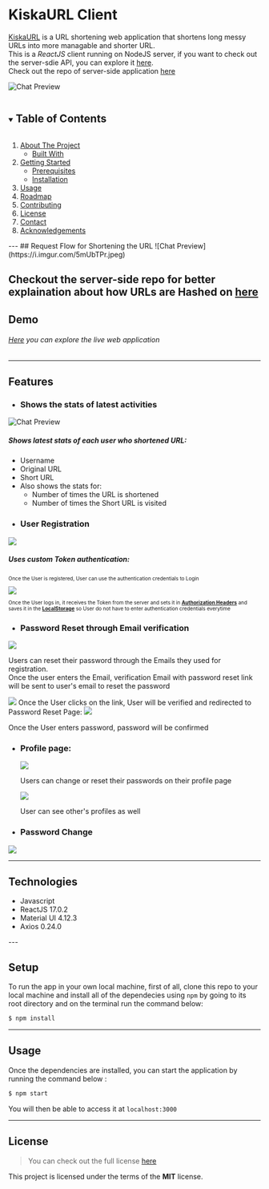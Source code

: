 KiskaURL Client
============
<!-- [![GitHub Stars](https://img.shields.io/github/stars/IgorAntun/node-chat.svg)](https://github.com/IgorAntun/node-chat/stargazers) [![GitHub Issues](https://img.shields.io/github/issues/IgorAntun/node-chat.svg)](https://github.com/IgorAntun/node-chat/issues) [![Current Version](https://img.shields.io/badge/version-1.0.7-green.svg)](https://github.com/IgorAntun/node-chat) [![Live Demo](https://img.shields.io/badge/demo-online-green.svg)](https://igorantun.com/chat) [![Gitter](https://badges.gitter.im/Join%20Chat.svg)](https://gitter.im/IgorAntun/node-chat?utm_source=badge&utm_medium=badge&utm_campaign=pr-badge) -->

<a href="http://kiska-url.herokuapp.com/" target="_blank">KiskaURL</a> is a URL shortening web application that shortens long messy URLs into more managable and shorter URL. <br/>
This is a <i>ReactJS</i> client running on NodeJS server, if you want to check out the server-sdie API, you can explore it <a href="https://kiska.herokuapp.com/" target="_blank">here</a>. <br/>
Check out the repo of server-side application <a href="https://github.com/javokhirbek1999/kiska-url-server-side" target="_blank">here</a> 


![Chat Preview](https://i.imgur.com/k1so4ss.png)

<details open="open">
  <summary><h2 style="display: inline-block">Table of Contents</h2></summary>
  <ol>
    <li>
      <a href="#kiskaurl-client">About The Project</a>
      <ul>
        <li><a href="#technologies">Built With</a></li>
      </ul>
    </li>
    <li>
      <a href="#getting-started">Getting Started</a>
      <ul>
        <li><a href="#prerequisites">Prerequisites</a></li>
        <li><a href="#installation">Installation</a></li>
      </ul>
    </li>
    <li><a href="#usage">Usage</a></li>
    <li><a href="#roadmap">Roadmap</a></li>
    <li><a href="#contributing">Contributing</a></li>
    <li><a href="#license">License</a></li>
    <li><a href="#contact">Contact</a></li>
    <li><a href="#acknowledgements">Acknowledgements</a></li>
  </ol>
</details>
---
## Request Flow for Shortening the URL
![Chat Preview](https://i.imgur.com/5mUbTPr.jpeg)

Checkout the server-side repo for better explaination about how URLs are Hashed on <a href="https://github.com/javokhirbek1999/kiska-url-server-side#request-flow-for-shortening-the-url" target="_blank">here</a>
---
## Demo

<h6><a href="https://kiska-url.herokuapp.com/" target="_blank">Here</a> you can explore the live web application</h6>

---

## Features
- <h3>Shows the stats of latest activities</h3>
![Chat Preview](https://i.imgur.com/8b39bU0.png)
<h5>Shows latest stats of each user who shortened URL:</h5>
<ul>
  <li>Username</li>
  <li>Original URL</li>
  <li>Short URL</li>
  <li>Also shows the stats for:
    <ul>
    <li>Number of times the URL is shortened</li>
    <li>Number of times the Short URL is visited</li>
    </ul></li>
</ul>

- <h3>User Registration</h3>
<img src="https://i.imgur.com/25M634O.png" />
<h5>Uses custom Token authentication:</h5>
<p style="font-size: 10px">Once the User is registered, User can use the authentication credentials to Login</p>
<img src="https://i.imgur.com/ias0d1l.png"/>
<p style="font-size: 10px">Once the User logs in, it receives the Token from the server and sets it in <strong><a href="https://developer.mozilla.org/en-US/docs/Web/HTTP/Headers/Authorization" target="_blank">Authorization Headers</a></strong> and saves it in the <strong><a href="https://developer.mozilla.org/en-US/docs/Web/API/Window/localStorage" target="_blank">LocalStorage</a></strong> so User do not have to enter authentication credentials everytime</p>

- <h3>Password Reset through Email verification</h3>
<img src="https://i.imgur.com/cWWJKcK.png" />
<p>Users can reset their password through the Emails they used for registration.<br/>Once the user enters the Email, verification Email with password reset link will be sent to user's email to reset the password</p>
<img src="https://i.imgur.com/mnWbiZm.jpg" />
Once the User clicks on the link, User will be verified and redirected to Password Reset Page:
<img src="https://i.imgur.com/g742ajm.png" />
<p>Once the User enters password, password will be confirmed</p>

- <h3>Profile page:</h3>
  <img src="https://i.imgur.com/VHsZIF7.png" />
  <p>Users can change or reset their passwords on their profile page</p>
  <img src="https://i.imgur.com/X9zNXk7.png" />
  <p>User can see other's profiles as well</p>
- <h3>Password Change</h3>
<img src="https://i.imgur.com/erNRRyX.png" />


---
## Technologies
- Javascript
- ReactJS 17.0.2
- Material UI 4.12.3
- Axios 0.24.0
</ul>
---

## Setup
To run the app in your own local machine, first of all, clone this repo to your local machine and install all of the dependecies using `npm` by going to its root directory and on the terminal run the command below:
```bash
$ npm install
```
---

## Usage
Once the dependencies are installed, you can start the application by running the command below : 
```bash 
$ npm start
``` 
You will then be able to access it at `localhost:3000`

---

## License
>You can check out the full license [here](https://github.com/javokhirbek1999/kiska-url-server-side/blob/main/LICENSE)

This project is licensed under the terms of the **MIT** license.
